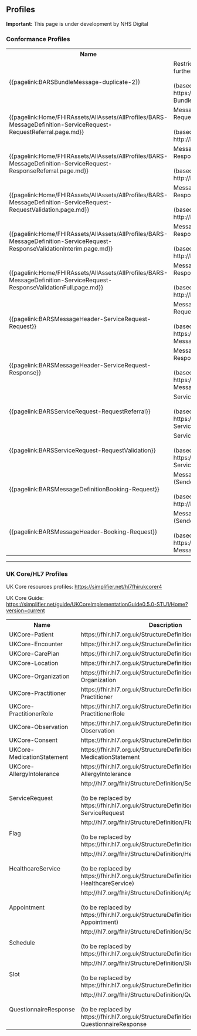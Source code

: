 ## Profiles

  <div markdown="span" class="alert alert-warning" role="alert"><i class="fa fa-warning"></i><b> Important:</b> This page is under development by NHS Digital</div>

### Conformance Profiles
<table>
<tr>
  <th width="40%">Name</th>
  <th width="60%">Description</th>
</tr>
<tr>
  <td>{{pagelink:BARSBundleMessage-duplicate-2}}</td>
  <td>Restricts the Bundle to a type of "Message" and includes further contraints <br /><br /> (based on https://fhir.hl7.org.uk/StructureDefinition/UKCore-Bundle)</td>
</tr>
<tr>
  <td>{{pagelink:Home/FHIRAssets/AllAssets/AllProfiles/BARS-MessageDefinition-ServiceRequest-RequestReferral.page.md}}</td>
  <td>MessageDefinition to be used for all Service Request Request Referrals (Sender to Receiver) <br /><br /> (based on http://hl7.org/fhir/StructureDefinition/MessageDefinition)</td>
</tr>
<tr>
  <td>{{pagelink:Home/FHIRAssets/AllAssets/AllProfiles/BARS-MessageDefinition-ServiceRequest-ResponseReferral.page.md}}</td>
  <td>MessageDefinition to be used for all Service Request Response Referrals (Receiver to Sender) <br /><br /> (based on http://hl7.org/fhir/StructureDefinition/MessageDefinition)</td>
</tr>
<tr>
  <td>{{pagelink:Home/FHIRAssets/AllAssets/AllProfiles/BARS-MessageDefinition-ServiceRequest-RequestValidation.page.md}}</td>
  <td>MessageDefinition to be used for all Service Request Response Referrals (Sender to Receiver) <br /><br /> (based on http://hl7.org/fhir/StructureDefinition/MessageDefinition)</td>
</tr>
<tr>
  <td>{{pagelink:Home/FHIRAssets/AllAssets/AllProfiles/BARS-MessageDefinition-ServiceRequest-ResponseValidationInterim.page.md}}</td>
  <td>MessageDefinition to be used for all Service Request Response Referrals (Receiver to Sender) <br /><br /> (based on http://hl7.org/fhir/StructureDefinition/MessageDefinition)</td>
</tr>
<tr>
  <td>{{pagelink:Home/FHIRAssets/AllAssets/AllProfiles/BARS-MessageDefinition-ServiceRequest-ResponseValidationFull.page.md}}</td>
  <td>MessageDefinition to be used for all Service Request Response Referrals (Receiver to Sender) <br /><br /> (based on http://hl7.org/fhir/StructureDefinition/MessageDefinition)</td>
</tr>
<tr>
  <td>{{pagelink:BARSMessageHeader-ServiceRequest-Request}}</td>
  <td>MessageHeader to be used for all ServiceRequest Request (Sender to Receiver) <br /><br /> (based on https://fhir.hl7.org.uk/StructureDefinition/UKCore-MessageHeader)</td>
</tr>
<tr>
  <td>{{pagelink:BARSMessageHeader-ServiceRequest-Response}}</td>
  <td>MessageHeader to be used for all ServiceRequest Responses (Receiver to Sender) <br /><br /> (based on https://fhir.hl7.org.uk/StructureDefinition/UKCore-MessageHeader)</td>
</tr>
<tr>
  <td>{{pagelink:BARSServiceRequest-RequestReferral}}</td>
  <td>ServiceRequest to be used for all Requests for a Referral <br /><br /> (based on https://fhir.hl7.org.uk/StructureDefinition/UKCore-ServiceRequest)</td>
</tr>
<tr>
  <td>{{pagelink:BARSServiceRequest-RequestValidation}}</td>
  <td>ServiceRequest to be used for all Requests for Validation <br /><br /> (based on https://fhir.hl7.org.uk/StructureDefinition/UKCore-ServiceRequest)</td>
</tr>
<tr>
  <td>{{pagelink:BARSMessageDefinitionBooking-Request}}</td>
  <td>MessageDefinition to be used for all Booking Request (Sender to Receiver) <br /><br /> (based on http://hl7.org/fhir/StructureDefinition/MessageDefinition)</td>
</tr>
<tr>
  <td>{{pagelink:BARSMessageHeader-Booking-Request}}</td>
  <td>MessageHeader to be used for all Booking Request (Sender to Receiver) <br /><br /> (based on https://fhir.hl7.org.uk/StructureDefinition/UKCore-MessageHeader)</td>
</tr>
</table>

<hr>

### UK Core/HL7 Profiles

UK Core resources profiles: https://simplifier.net/hl7fhirukcorer4

UK Core Guide: https://simplifier.net/guide/UKCoreImplementationGuide0.5.0-STU1/Home?version=current

<table>
<tr>
  <th width="40%">Name</th>
  <th width="60%">Description</th>
</tr>
<tr>
  <td>UKCore-Patient</td>
  <td>https://fhir.hl7.org.uk/StructureDefinition/UKCore-Patient</td>
</tr>
<tr>
  <td>UKCore-Encounter</td>
  <td>https://fhir.hl7.org.uk/StructureDefinition/UKCore-Encounter</td>
</tr>
<tr>
  <td>UKCore-CarePlan</td>
  <td>https://fhir.hl7.org.uk/StructureDefinition/UKCore-CarePlan</td>
</tr>
<tr>
  <td>UKCore-Location</td>
  <td>https://fhir.hl7.org.uk/StructureDefinition/UKCore-Location</td>
</tr>
<tr>
  <td>UKCore-Organization</td>
  <td>https://fhir.hl7.org.uk/StructureDefinition/UKCore-Organization</td>
</tr>
<tr>
  <td>UKCore-Practitioner</td>
  <td>https://fhir.hl7.org.uk/StructureDefinition/UKCore-Practitioner</td>
</tr>
<tr>
  <td>UKCore-PractitionerRole</td>
  <td>https://fhir.hl7.org.uk/StructureDefinition/UKCore-PractitionerRole</td>
</tr>
<tr>
  <td>UKCore-Observation</td>
  <td>https://fhir.hl7.org.uk/StructureDefinition/UKCore-Observation</td>
</tr>
<tr>
  <td>UKCore-Consent</td>
  <td>https://fhir.hl7.org.uk/StructureDefinition/UKCore-Consent</td>
</tr>
<tr>
  <td>UKCore-MedicationStatement</td>
  <td>https://fhir.hl7.org.uk/StructureDefinition/UKCore-MedicationStatement</td>
</tr>
<tr>
  <td>UKCore-AllergyIntolerance</td>
  <td>https://fhir.hl7.org.uk/StructureDefinition/UKCore-AllergyIntolerance</td>
</tr>
<tr>
  <td>ServiceRequest</td>
  <td>http://hl7.org/fhir/StructureDefinition/ServiceRequest  <br /><br />(to be replaced by 
  https://fhir.hl7.org.uk/StructureDefinition/UKCore-ServiceRequest</td>
</tr>
<tr>
  <td>Flag</td>
  <td>http://hl7.org/fhir/StructureDefinition/Flag <br /><br />(to be replaced by https://fhir.hl7.org.uk/StructureDefinition/UKCore-Flag</td>
</tr>
<tr>
  <td>HealthcareService</td>
  <td>http://hl7.org/fhir/StructureDefinition/HealthcareService <br /><br />(to be replaced by https://fhir.hl7.org.uk/StructureDefinition/UKCore-HealthcareService)</td>
</tr>
<tr>
  <td>Appointment</td>
  <td>http://hl7.org/fhir/StructureDefinition/Appointment <br /><br />(to be replaced by https://fhir.hl7.org.uk/StructureDefinition/UKCore-Appointment)</td>
</tr>
<tr>
  <td>Schedule</td>
  <td>http://hl7.org/fhir/StructureDefinition/Schedule  <br /><br />(to be replaced by 
  https://fhir.hl7.org.uk/StructureDefinition/UKCore-Schedule</td>
</tr>
<tr>
  <td>Slot</td>
  <td>http://hl7.org/fhir/StructureDefinition/Slot  <br /><br />(to be replaced by 
  https://fhir.hl7.org.uk/StructureDefinition/UKCore-Slot</td>
</tr>
<tr>
  <td>QuestionnaireResponse</td>
  <td>http://hl7.org/fhir/StructureDefinition/QuestionnaireResponse  <br /><br />(to be replaced by 
  https://fhir.hl7.org.uk/StructureDefinition/UKCore-QuestionnaireResponse</td>
</tr>
</table>
